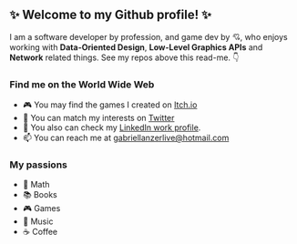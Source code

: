 ## ✨ Welcome to my Github profile! ✨

I am a software developer by profession, and game dev by 💘, who enjoys working with **Data-Oriented Design**, **Low-Level Graphics APIs** and **Network** related things. See my repos above this read-me. 👇

### Find me on the World Wide Web
- 🎮 You may find the games I created on [Itch.io](https://gabriellanzer.itch.io)
- 🎵 You can match my interests on [Twitter](https://twitter.com/gabriellkann)
- 🔨 You also can check my [LinkedIn work profile](https://www.linkedin.com/in/gabriel-lanzer-287446b1/).
- 📫 You can reach me at [gabriellanzerlive@hotmail.com](mailto:gabriellanzerlive@hotmail.com)

### My passions
- 📐 Math
- 📚 Books
- 🎮 Games
- 🎸 Music
- ☕ Coffee

<!--
- 🔭 I’m currently working on 
- 🌱 I’m currently learning 
- 👯 I’m looking to collaborate on ...
- 💬 Ask me about anything!
- 📫 How to reach me: gabriellanzerlive@hotmail.com
- 😄 Pronouns: ...
- ⚡ Fun fact: I once learned to play five instruments.
-->

